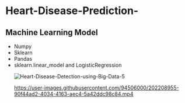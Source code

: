 # Heart-Disease-Prediction-
<h2> Machine Learning Model</h2>
<ul>
<li>Numpy</li>
<li>Sklearn</li>
<li>Pandas</li>
<li>sklearn.linear_model and LogisticRegression</li>

![Heart-Disease-Detection-using-Big-Data-5](https://user-images.githubusercontent.com/94506000/202203809-da2e9882-12c8-4476-a625-62aba25a4146.png)



https://user-images.githubusercontent.com/94506000/202208955-90f44ad2-4034-4163-aec4-5a42ddc98c84.mp4 
